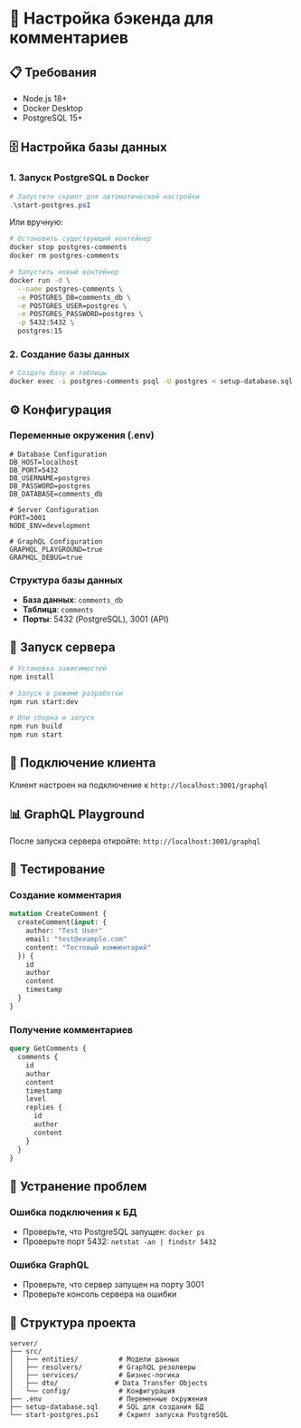 # 🚀 Настройка бэкенда для комментариев

## 📋 Требования

- Node.js 18+
- Docker Desktop
- PostgreSQL 15+

## 🗄️ Настройка базы данных

### 1. Запуск PostgreSQL в Docker

```powershell
# Запустите скрипт для автоматической настройки
.\start-postgres.ps1
```

Или вручную:

```bash
# Остановить существующий контейнер
docker stop postgres-comments
docker rm postgres-comments

# Запустить новый контейнер
docker run -d \
  --name postgres-comments \
  -e POSTGRES_DB=comments_db \
  -e POSTGRES_USER=postgres \
  -e POSTGRES_PASSWORD=postgres \
  -p 5432:5432 \
  postgres:15
```

### 2. Создание базы данных

```bash
# Создать базу и таблицы
docker exec -i postgres-comments psql -U postgres < setup-database.sql
```

## ⚙️ Конфигурация

### Переменные окружения (.env)

```env
# Database Configuration
DB_HOST=localhost
DB_PORT=5432
DB_USERNAME=postgres
DB_PASSWORD=postgres
DB_DATABASE=comments_db

# Server Configuration
PORT=3001
NODE_ENV=development

# GraphQL Configuration
GRAPHQL_PLAYGROUND=true
GRAPHQL_DEBUG=true
```

### Структура базы данных

- **База данных**: `comments_db`
- **Таблица**: `comments`
- **Порты**: 5432 (PostgreSQL), 3001 (API)

## 🚀 Запуск сервера

```bash
# Установка зависимостей
npm install

# Запуск в режиме разработки
npm run start:dev

# Или сборка и запуск
npm run build
npm run start
```

## 🔗 Подключение клиента

Клиент настроен на подключение к `http://localhost:3001/graphql`

## 📊 GraphQL Playground

После запуска сервера откройте: `http://localhost:3001/graphql`

## 🧪 Тестирование

### Создание комментария

```graphql
mutation CreateComment {
  createComment(input: {
    author: "Test User"
    email: "test@example.com"
    content: "Тестовый комментарий"
  }) {
    id
    author
    content
    timestamp
  }
}
```

### Получение комментариев

```graphql
query GetComments {
  comments {
    id
    author
    content
    timestamp
    level
    replies {
      id
      author
      content
    }
  }
}
```

## 🐛 Устранение проблем

### Ошибка подключения к БД
- Проверьте, что PostgreSQL запущен: `docker ps`
- Проверьте порт 5432: `netstat -an | findstr 5432`

### Ошибка GraphQL
- Проверьте, что сервер запущен на порту 3001
- Проверьте консоль сервера на ошибки

## 📁 Структура проекта

```
server/
├── src/
│   ├── entities/          # Модели данных
│   ├── resolvers/         # GraphQL резолверы
│   ├── services/          # Бизнес-логика
│   ├── dto/              # Data Transfer Objects
│   └── config/            # Конфигурация
├── .env                   # Переменные окружения
├── setup-database.sql     # SQL для создания БД
└── start-postgres.ps1     # Скрипт запуска PostgreSQL
```
